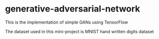 # generative-adversarial-network
This is the implementation of simple GANs using TensorFlow

The dataset used in this mini-project is MNIST hand written digits dataset
